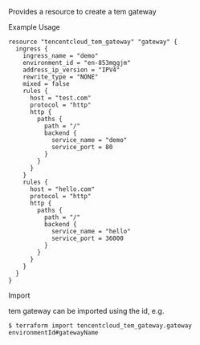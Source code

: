 Provides a resource to create a tem gateway

Example Usage

```hcl
resource "tencentcloud_tem_gateway" "gateway" {
  ingress {
    ingress_name = "demo"
    environment_id = "en-853mggjm"
    address_ip_version = "IPV4"
    rewrite_type = "NONE"
    mixed = false
    rules {
      host = "test.com"
      protocol = "http"
      http {
        paths {
          path = "/"
          backend {
            service_name = "demo"
            service_port = 80
          }
        }
      }
    }
    rules {
      host = "hello.com"
      protocol = "http"
      http {
        paths {
          path = "/"
          backend {
            service_name = "hello"
            service_port = 36000
          }
        }
      }
    }
  }
}

```
Import

tem gateway can be imported using the id, e.g.
```
$ terraform import tencentcloud_tem_gateway.gateway environmentId#gatewayName
```
